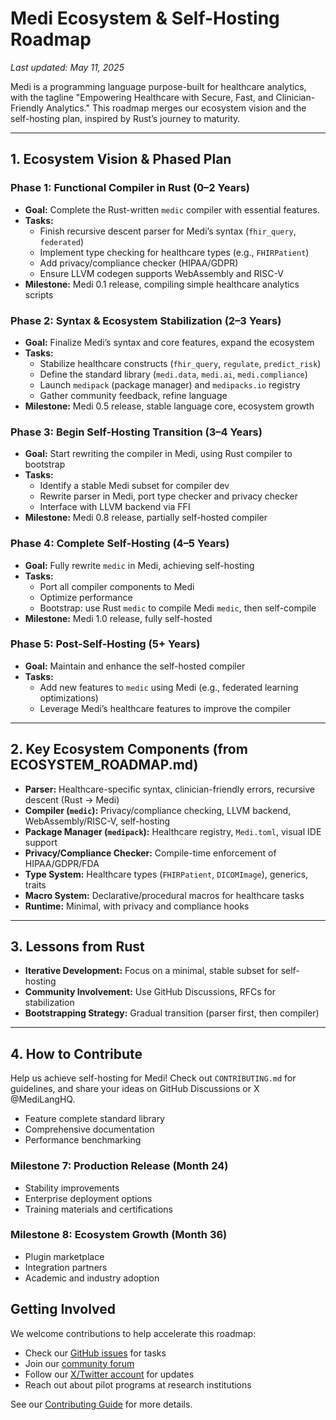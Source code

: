 # Medi Ecosystem & Self-Hosting Roadmap

_Last updated: May 11, 2025_

Medi is a programming language purpose-built for healthcare analytics, with the tagline "Empowering Healthcare with Secure, Fast, and Clinician-Friendly Analytics." This roadmap merges our ecosystem vision and the self-hosting plan, inspired by Rust’s journey to maturity.

---

## 1. Ecosystem Vision & Phased Plan

### Phase 1: Functional Compiler in Rust (0–2 Years)
- **Goal:** Complete the Rust-written `medic` compiler with essential features.
- **Tasks:**
  - Finish recursive descent parser for Medi’s syntax (`fhir_query`, `federated`)
  - Implement type checking for healthcare types (e.g., `FHIRPatient`)
  - Add privacy/compliance checker (HIPAA/GDPR)
  - Ensure LLVM codegen supports WebAssembly and RISC-V
- **Milestone:** Medi 0.1 release, compiling simple healthcare analytics scripts

### Phase 2: Syntax & Ecosystem Stabilization (2–3 Years)
- **Goal:** Finalize Medi’s syntax and core features, expand the ecosystem
- **Tasks:**
  - Stabilize healthcare constructs (`fhir_query`, `regulate`, `predict_risk`)
  - Define the standard library (`medi.data`, `medi.ai`, `medi.compliance`)
  - Launch `medipack` (package manager) and `medipacks.io` registry
  - Gather community feedback, refine language
- **Milestone:** Medi 0.5 release, stable language core, ecosystem growth

### Phase 3: Begin Self-Hosting Transition (3–4 Years)
- **Goal:** Start rewriting the compiler in Medi, using Rust compiler to bootstrap
- **Tasks:**
  - Identify a stable Medi subset for compiler dev
  - Rewrite parser in Medi, port type checker and privacy checker
  - Interface with LLVM backend via FFI
- **Milestone:** Medi 0.8 release, partially self-hosted compiler

### Phase 4: Complete Self-Hosting (4–5 Years)
- **Goal:** Fully rewrite `medic` in Medi, achieving self-hosting
- **Tasks:**
  - Port all compiler components to Medi
  - Optimize performance
  - Bootstrap: use Rust `medic` to compile Medi `medic`, then self-compile
- **Milestone:** Medi 1.0 release, fully self-hosted

### Phase 5: Post-Self-Hosting (5+ Years)
- **Goal:** Maintain and enhance the self-hosted compiler
- **Tasks:**
  - Add new features to `medic` using Medi (e.g., federated learning optimizations)
  - Leverage Medi’s healthcare features to improve the compiler

---

## 2. Key Ecosystem Components (from ECOSYSTEM_ROADMAP.md)
- **Parser:** Healthcare-specific syntax, clinician-friendly errors, recursive descent (Rust → Medi)
- **Compiler (`medic`):** Privacy/compliance checking, LLVM backend, WebAssembly/RISC-V, self-hosting
- **Package Manager (`medipack`):** Healthcare registry, `Medi.toml`, visual IDE support
- **Privacy/Compliance Checker:** Compile-time enforcement of HIPAA/GDPR/FDA
- **Type System:** Healthcare types (`FHIRPatient`, `DICOMImage`), generics, traits
- **Macro System:** Declarative/procedural macros for healthcare tasks
- **Runtime:** Minimal, with privacy and compliance hooks

---

## 3. Lessons from Rust
- **Iterative Development:** Focus on a minimal, stable subset for self-hosting
- **Community Involvement:** Use GitHub Discussions, RFCs for stabilization
- **Bootstrapping Strategy:** Gradual transition (parser first, then compiler)

---

## 4. How to Contribute
Help us achieve self-hosting for Medi! Check out `CONTRIBUTING.md` for guidelines, and share your ideas on GitHub Discussions or X @MediLangHQ.
* Feature complete standard library
* Comprehensive documentation
* Performance benchmarking

### Milestone 7: Production Release (Month 24)
* Stability improvements
* Enterprise deployment options
* Training materials and certifications

### Milestone 8: Ecosystem Growth (Month 36)
* Plugin marketplace
* Integration partners
* Academic and industry adoption

## Getting Involved

We welcome contributions to help accelerate this roadmap:

* Check our [GitHub issues](https://github.com/MediLang/medi/issues) for tasks
* Join our [community forum](https://community.medi-lang.org)
* Follow our [X/Twitter account](https://twitter.com/MediLangHQ) for updates
* Reach out about pilot programs at research institutions

See our [Contributing Guide](../contributing/index.md) for more details.
